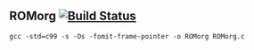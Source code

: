 ## ROMorg [![Build Status](https://travis-ci.org/zephster/ROMorg.svg?branch=master)](https://travis-ci.org/zephster/ROMorg)

    gcc -std=c99 -s -Os -fomit-frame-pointer -o ROMorg ROMorg.c